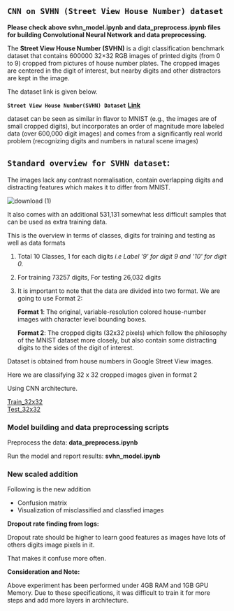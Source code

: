 ## ```CNN on SVHN (Street View House Number) dataset```

**Please check above svhn_model.ipynb and data_preprocess.ipynb files for building Convolutional Neural Network and data preprocessing.**

The **Street View House Number (SVHN)** is a digit classification benchmark dataset that contains 600000 32×32 RGB images of printed digits (from 0 to 9) cropped from pictures of house number plates. The cropped images are centered in the digit of interest, but nearby digits and other distractors are kept in the image. 

The dataset link is given below.

**```Street View House Number(SVHN) Dataset```**        **[Link](http://ufldl.stanford.edu/housenumbers/)**

 dataset can be seen as similar in flavor to MNIST (e.g., the images are of small cropped digits), but incorporates an order of magnitude more labeled data (over 600,000 digit images) and comes from a significantly real world problem (recognizing digits and numbers in natural scene images)


## ``Standard overview for SVHN dataset``:

The images lack any contrast normalisation, contain overlapping digits and distracting features which makes it to differ from MNIST.

![download (1)](https://user-images.githubusercontent.com/55298667/133098164-33388ca4-8f8a-4a40-a8c0-04f0bfe1316e.jpg)

It also comes with an additional 531,131 somewhat less difficult samples that can be used as extra training data.

This is the overview in terms of classes, digits for training and testing as well as data formats
1. Total 10 Classes, 1 for each digits  *i.e Label '9' for digit 9 and '10' for digit 0.*
2. For training 73257 digits, For testing 26,032 digits
3. It is important to note that the data are divided into two format. We are going to use Format 2:
   
   **Format 1**: The original, variable-resolution colored house-number images with character level bounding boxes.
   
   **Format 2**: The cropped digits (32x32 pixels) which follow the philosophy of the MNIST dataset more closely, but also contain some distracting digits to the sides of the   digit    of interest.
 



Dataset is obtained from house numbers in Google Street View images. 


Here we are classifying 32 x 32 cropped images given in format 2 

Using CNN architecture.

[Train_32x32](http://ufldl.stanford.edu/housenumbers/train_32x32.mat)                     
[Test_32x32](http://ufldl.stanford.edu/housenumbers/test_32x32.mat)

### Model building and data preprocessing scripts

  Preprocess the data:  **data_preprocess.ipynb**
   
  Run the model and report results: **svhn_model.ipynb**
    
### New scaled addition
Following is the new addition 
- Confusion matrix
- Visualization of misclassified and classfied images
    
**Dropout rate finding from logs:**

Dropout rate should be higher to learn good features 
as images have lots of others digits image pixels in it.

That makes it confuse more often.


**Consideration and Note:** 

Above experiment has been performed under 4GB RAM and 1GB GPU Memory.
Due to these specifications, it was difficult to train it for more steps and add more layers in architecture.

